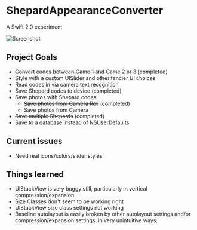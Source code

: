 # ShepardAppearanceConverter

A Swift 2.0 experiment

![Screenshot](/ShepardAppearanceConverter/blob/master/ScreenShot.png?raw=true)

## Project Goals

- ~~Convert codes between Game 1 and Game 2 or 3~~ (completed)
- Style with a custom UISlider and other fancier UI choices
- Read codes in via camera text recognition
- ~~Save Shepard codes to device~~ (completed)
- Save photos with Shepard codes
  - ~~Save photos from Camera Roll~~ (completed)
  - Save photos from Camera
- ~~Save multiple Shepards~~ (completed)
- Save to a database instead of NSUserDefaults

## Current issues

- Need real icons/colors/slider styles

## Things learned

- UIStackView is very buggy still, particularly in vertical compression/expansion.
- Size Classes don't seem to be working right
- UIStackView size class settings not working
- Baseline autolayout is easily broken by other autolayout settings and/or compression/expansion settings, in very unintuitive ways.
